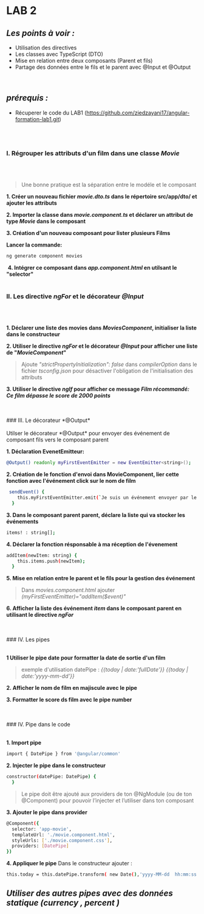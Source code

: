 # LAB 2
## _Les points à voir :_

- Utilisation des directives
- Les classes avec TypeScript (DTO)
- Mise en relation entre deux composants (Parent et fils)
- Partage des données entre le fils et le parent avec @Input et @Output 
<br/>

## _prérequis :_

- Récuperer le code du LAB1 (https://github.com/ziedzayani17/angular-formation-lab1.git)
<br/>
<br/>

### I. Régrouper les attributs d'un film dans une classe *Movie*
<br/>
<br/>
  
> Une bonne pratique est la séparation entre le modéle et le composant
>
>


**1. Créer un nouveau fichier *movie.dto.ts* dans le répertoire src/app/dto/ et ajouter les attributs**  

**2. Importer la classe dans *movie.component.ts* et déclarer un attribut de type *Movie* dans le composant**  

**3. Création d'un nouveau composant pour lister plusieurs Films**

**Lancer la commande:**
```sh
ng generate component movies
```


 **4. Intégrer ce composant dans *app.component.html* en utilsant le "selector"**
<br>
<br>
### II. Les directive *ngFor* et le décorateur *@Input*
<br>
<br>

**1. Déclarer une liste des movies dans *MoviesComponent*, initialiser la liste dans le constructeur**

**2. Utiliser le directive *ngFor* et le décorateur *@Input* pour afficher une liste de "*MovieComponent*"**
<br/>

> Ajoute *"strictPropertyInitialization": false* dans *compilerOption* dans le fichier *tsconfig.json* pour désactiver l'obligation de l'initialisation des attributs

**3. Utiliser le directive *ngIf* pour afficher ce message *Film récommandé: Ce film dépasse le score de 2000 points*** 

<br>
<br>
### III. Le décorateur *@Output*
<br>
<br>
Utilser le décorateur *@Output* pour envoyer des événement de composant fils vers le composant parent

**1. Déclaration EvenetEmitteur:**
```sh
@Output() readonly myFirstEventEmitter = new EventEmitter<string>();
```

**2. Création de le fonction d'envoi dans MovieComponent, lier cette fonction avec l'événement click sur le nom de film**
```sh
 sendEvent() {
    this.myFirstEventEmitter.emit(`Je suis un événement envoyer par le film :${this.movie.name}`);
  }
```

**3. Dans le composant parent parent, déclare la liste qui va stocker les événements**
```sh
items! : string[];
```

**4. Déclarer la fonction résponsable à ma réception de l'évenement**
```sh
addItem(newItem: string) {
    this.items.push(newItem);
  }
```
**5. Mise en relation entre le parent et le fils pour la gestion des événement**

>Dans *movies.component.html* ajouter *(myFirstEventEmitter)="addItem($event)"*

**6. Afficher la liste des événement *item* dans le composant parent en utilisant le directive *ngFor***

<br>
<br>
### IV. Les pipes
<br>
<br>


**1 Utiliser le pipe date pour formatter la date de sortie d'un film**
>  exemple d'utilisation datePipe : 
*{{today | date:'fullDate'}}*
*{{today | date:'yyyy-mm-dd'}}*

**2. Afficher le nom de film en majiscule avec le pipe**

**3. Formatter le score ds film avec le pipe number**

<br>
<br>
### IV. Pipe dans le code
<br>
<br>

**1. Import pipe**
```sh
import { DatePipe } from '@angular/common'
```

**2. Injecter le pipe dans le constructeur**
```sh
constructor(datePipe: DatePipe) { 
  }
```
>Le pipe doit être ajouté aux providers de ton @NgModule (ou de ton @Component)
pour pouvoir l’injecter et l’utiliser dans ton composant

**3. Ajouter le pipe dans provider**
```sh
@Component({
  selector: 'app-movie',
  templateUrl: './movie.component.html',
  styleUrls: ['./movie.component.css'],
  providers: [DatePipe]
})
```

**4. Appliquer le pipe**
Dans le constructeur ajouter : 
```sh
this.today = this.datePipe.transform( new Date(),'yyyy-MM-dd  hh:mm:ss');
```

## _Utiliser des autres pipes avec des données statique  (currency , percent )_



